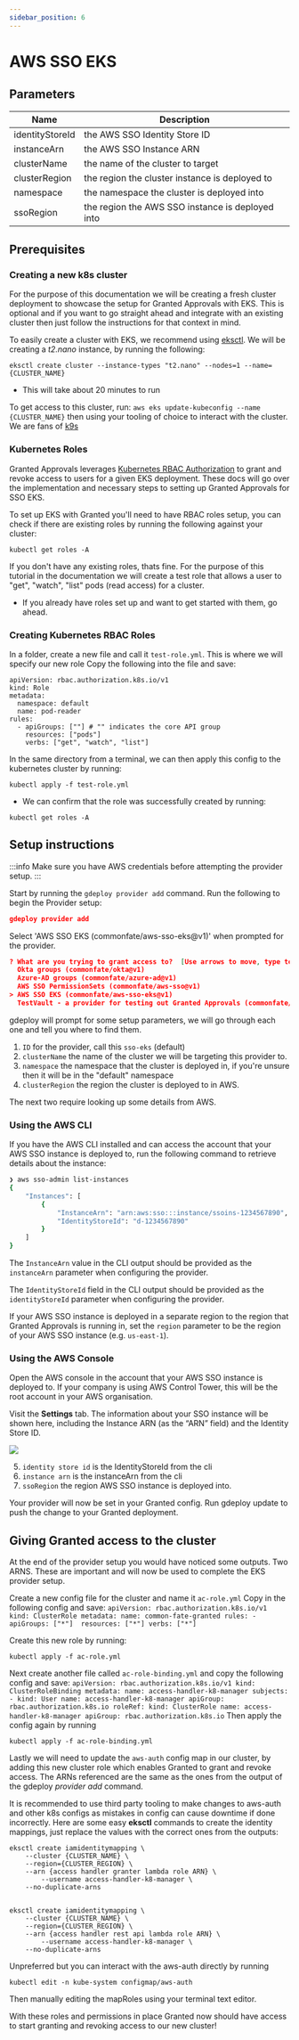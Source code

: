 ```yaml
---
sidebar_position: 6
---
```


# AWS SSO EKS

## Parameters

| Name            | Description                                               |
| --------------- | --------------------------------------------------------- |
| identityStoreId | the AWS SSO Identity Store ID                             |
| instanceArn     | the AWS SSO Instance ARN                                  |
| clusterName     | the name of the cluster to target                         |
| clusterRegion   | the region the cluster instance is deployed to            |
| namespace       | the namespace the cluster is deployed into                |
| ssoRegion       | the region the AWS SSO instance is deployed into          |


## Prerequisites

### Creating a new k8s cluster
For the purpose of this documentation we will be creating a fresh cluster deployment to showcase the setup for Granted Approvals with EKS. This is optional and if you want to go straight ahead and integrate with an existing cluster then just follow the instructions for that context in mind.

To easily create a cluster with EKS, we recommend using [eksctl](https://eksctl.io/usage/creating-and-managing-clusters/).
We will be creating a *t2.nano* instance, by running the following:
```
eksctl create cluster --instance-types "t2.nano" --nodes=1 --name={CLUSTER_NAME}
```
- This will take about 20 minutes to run

To get access to this cluster, run: `aws eks update-kubeconfig --name {CLUSTER_NAME}` then using your tooling of choice to interact with the cluster. We are fans of [k9s](https://k9scli.io/)

### Kubernetes Roles
Granted Approvals leverages [Kubernetes RBAC Authorization](https://kubernetes.io/docs/reference/access-authn-authz/rbac/) to grant and revoke access to users for a given EKS deployment. These docs will go over the implementation and necessary steps to setting up Granted Approvals for SSO EKS.

To set up EKS with Granted you'll need to have RBAC roles setup, you can check if there are existing roles by running the following against your cluster:
```
kubectl get roles -A
```

If you don't have any existing roles, thats fine. For the purpose of this tutorial in the documentation we will create a test role that allows a user to "get", "watch", "list" pods (read access) for a cluster.
- If you already have roles set up and want to get started with them, go ahead.

### Creating Kubernetes RBAC Roles
In a folder, create a new file and call it `test-role.yml`. This is where we will specify our new role
Copy the following into the file and save:
```
apiVersion: rbac.authorization.k8s.io/v1
kind: Role
metadata:
  namespace: default
  name: pod-reader
rules:
  - apiGroups: [""] # "" indicates the core API group
    resources: ["pods"]
    verbs: ["get", "watch", "list"]
```

In the same directory from a terminal, we can then apply this config to the kubernetes cluster by running:
```
kubectl apply -f test-role.yml
```
- We can confirm that the role was successfully created by running:
```
kubectl get roles -A
```
## Setup instructions
:::info
Make sure you have AWS credentials before attempting the provider setup.
:::

Start by running the `gdeploy provider add` command. Run the following to begin the Provider setup:

```json
gdeploy provider add
```

Select 'AWS SSO EKS (commonfate/aws-sso-eks@v1)' when prompted for the provider.

```json
? What are you trying to grant access to?  [Use arrows to move, type to filter]
  Okta groups (commonfate/okta@v1)
  Azure-AD groups (commonfate/azure-ad@v1)
  AWS SSO PermissionSets (commonfate/aws-sso@v1)
> AWS SSO EKS (commonfate/aws-sso-eks@v1)
  TestVault - a provider for testing out Granted Approvals (commonfate/testvault@v1)
```
gdeploy will prompt for some setup parameters, we will go through each one and tell you where to find them.


1. `ID` for the provider, call this `sso-eks` (default)
2. `clusterName` the name of the cluster we will be targeting this provider to.
3. `namespace` the namespace that the cluster is deployed in, if you're unsure then it will be in the "default" namespace
4. `clusterRegion` the region the cluster is deployed to in AWS.

The next two require looking up some details from AWS.

### Using the AWS CLI

If you have the AWS CLI installed and can access the account that your AWS SSO instance is deployed to, run the following command to retrieve details about the instance:

```bash
❯ aws sso-admin list-instances
{
    "Instances": [
        {
            "InstanceArn": "arn:aws:sso:::instance/ssoins-1234567890",
            "IdentityStoreId": "d-1234567890"
        }
    ]
}
```

The `InstanceArn` value in the CLI output should be provided as the `instanceArn` parameter when configuring the provider.

The `IdentityStoreId` field in the CLI output should be provided as the `identityStoreId` parameter when configuring the provider.

If your AWS SSO instance is deployed in a separate region to the region that Granted Approvals is running in, set the `region` parameter to be the region of your AWS SSO instance (e.g. `us-east-1`).

### Using the AWS Console

Open the AWS console in the account that your AWS SSO instance is deployed to. If your company is using AWS Control Tower, this will be the root account in your AWS organisation.

Visit the **Settings** tab. The information about your SSO instance will be shown here, including the Instance ARN (as the “ARN” field) and the Identity Store ID.

![](/img/providers/aws-sso/03.png)

5. `identity store id` is the IdentityStoreId from the cli
6. `instance arn` is the instanceArn from the cli
7. `ssoRegion` the region AWS SSO instance is deployed into.

Your provider will now be set in your Granted config. Run gdeploy update to push the change to your Granted deployment.

## Giving Granted access to the cluster
At the end of the provider setup you would have noticed some outputs. Two ARNS. These are important and will now be used to complete the EKS provider setup.

Create a new config file for the cluster and name it `ac-role.yml`
Copy in the following config and save:
    ```
    apiVersion: rbac.authorization.k8s.io/v1
    kind: ClusterRole
    metadata:
    name: common-fate-granted
    rules:
    - apiGroups: ["*"] 
        resources: ["*"]
        verbs: ["*"]
    ```

Create this new role by running:
```
kubectl apply -f ac-role.yml
```
Next create another file called `ac-role-binding.yml`
and copy the following config and save:
    ```
    apiVersion: rbac.authorization.k8s.io/v1
    kind: ClusterRoleBinding
    metadata:
    name: access-handler-k8-manager
    subjects:
    - kind: User
        name: access-handler-k8-manager
        apiGroup: rbac.authorization.k8s.io
    roleRef:
    kind: ClusterRole
    name: access-handler-k8-manager
    apiGroup: rbac.authorization.k8s.io
    ```
Then apply the config again by running 
```
kubectl apply -f ac-role-binding.yml
```

Lastly we will need to update the `aws-auth` config map in our cluster, by adding this new cluster role which enables Granted to grant and revoke access. The ARNs referenced are the same as the ones from the output of the gdeploy *provider add* command.

It is recommended to use third party tooling to make changes to aws-auth and other k8s configs as mistakes in config can cause downtime if done incorrectly.
Here are some easy **eksctl** commands to create the identity mappings, just replace the values with the correct ones from the outputs:
```
eksctl create iamidentitymapping \
    --cluster {CLUSTER_NAME} \
    --region={CLUSTER_REGION} \
    --arn {access handler granter lambda role ARN} \
		--username access-handler-k8-manager \
    --no-duplicate-arns


eksctl create iamidentitymapping \
    --cluster {CLUSTER_NAME} \
    --region={CLUSTER_REGION} \
    --arn {access handler rest api lambda role ARN} \
		--username access-handler-k8-manager \
    --no-duplicate-arns
```

Unpreferred but you can interact with the aws-auth directly by running 
```
kubectl edit -n kube-system configmap/aws-auth
```
Then manually editing the mapRoles using your terminal text editor.

With these roles and permissions in place Granted now should have access to start granting and revoking access to our new cluster!